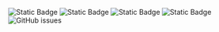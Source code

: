 ![Static Badge](https://img.shields.io/badge/blacklists-60-000000) ![Static Badge](https://img.shields.io/badge/blacklisted-2697145-cc0000) ![Static Badge](https://img.shields.io/badge/whitelisted-2242-00CC00) ![Static Badge](https://img.shields.io/badge/streaming_blacklist-28106-000000) ![GitHub issues](https://img.shields.io/github/issues/fabriziosalmi/blacklists)
